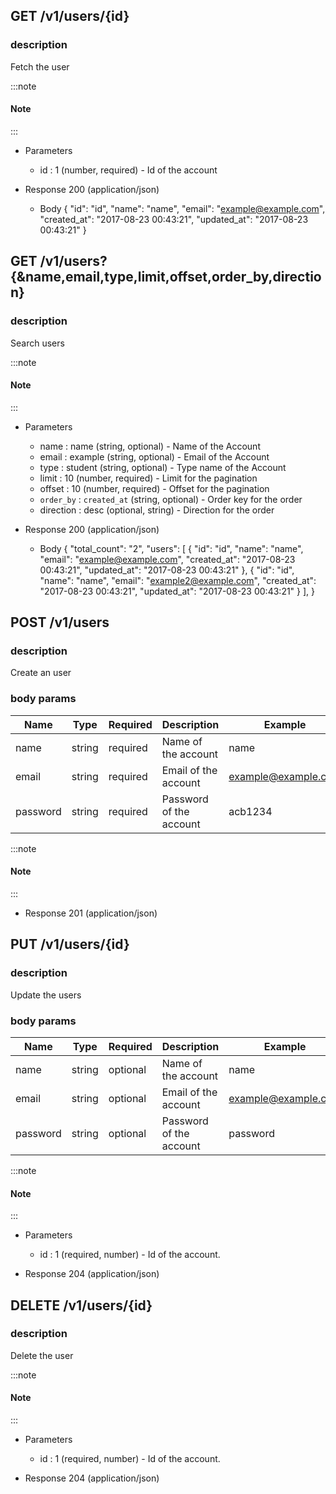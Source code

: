 ## GET /v1/users/{id}

### description
Fetch the user

:::note
#### Note
:::

+ Parameters
    + id : 1 (number, required) - Id of the account

+ Response 200 (application/json)
    + Body
        {
            "id": "id",
            "name": "name",
            "email": "example@example.com",
            "created_at": "2017-08-23 00:43:21",
            "updated_at": "2017-08-23 00:43:21"
        }


## GET /v1/users?{&name,email,type,limit,offset,order_by,direction}

### description
Search users

:::note
#### Note
:::

+ Parameters
    + name : name (string, optional) - Name of the Account
    + email : example (string, optional) - Email of the Account
    + type : student (string, optional) - Type name of the Account
    + limit : 10 (number, required) - Limit for the pagination
    + offset : 10 (number, required) - Offset for the pagination
    + `order_by` : `created_at` (string, optional) - Order key for the order
    + direction : desc (optional, string) - Direction for the order

+ Response 200 (application/json)
    + Body
        {
            "total_count": "2",
            "users": [
                {
                    "id": "id",
                    "name": "name",
                    "email": "example@example.com",
                    "created_at": "2017-08-23 00:43:21",
                    "updated_at": "2017-08-23 00:43:21"
                },
                {
                    "id": "id",
                    "name": "name",
                    "email": "example2@example.com",
                    "created_at": "2017-08-23 00:43:21",
                    "updated_at": "2017-08-23 00:43:21"
                }
            ],
        }


## POST /v1/users

### description
Create an user

### body params
Name | Type | Required | Description | Example
--- | --- | --- | --- | ---
name | string | required | Name of the account | name
email | string | required | Email of the account | example@example.com
password | string | required | Password of the account | acb1234

:::note
#### Note
:::

+ Response 201 (application/json)


## PUT /v1/users/{id}

### description
Update the users

### body params
Name | Type | Required | Description | Example
--- | --- | --- | --- | ---
name | string | optional | Name of the account | name
email | string | optional | Email of the account | example@example.com
password | string | optional | Password of the account | password

:::note
#### Note
:::

+ Parameters
    + id : 1 (required, number) - Id of the account.

+ Response 204 (application/json)


## DELETE /v1/users/{id}

### description
Delete the user

:::note
#### Note
:::

+ Parameters
    + id : 1 (required, number) - Id of the account.

+ Response 204 (application/json)
